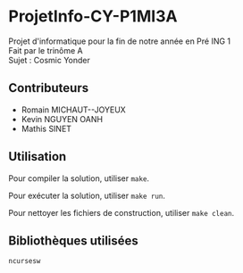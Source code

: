 # ProjetInfo-CY-P1MI3A

Projet d'informatique pour la fin de notre année en Pré ING 1  
Fait par le trinôme A  
Sujet : Cosmic Yonder

## Contributeurs

- Romain MICHAUT--JOYEUX
- Kevin NGUYEN OANH
- Mathis SINET

## Utilisation

Pour compiler la solution, utiliser `make`.

Pour exécuter la solution, utiliser `make run`.

Pour nettoyer les fichiers de construction, utiliser `make clean`.

## Bibliothèques utilisées

`ncursesw`
